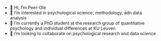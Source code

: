 - 👋 Hi, I’m Peer-Ole
- 👀 I’m interested in psychological science, methodology, adn data analysis
- 🌱 I’m currently a PhD student at the research group of quantitative psychology and individual differences at KU Leuven
- 💞️ I’m looking to collaborate on psychological research and data science

<!---
apparentlypeer/apparentlypeer is a ✨ special ✨ repository because its `README.md` (this file) appears on your GitHub profile.
You can click the Preview link to take a look at your changes.
--->
